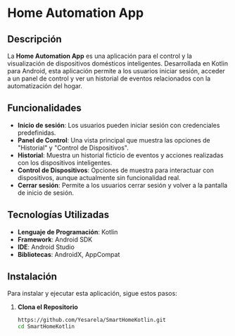 # Home Automation App

## Descripción

La **Home Automation App** es una aplicación para el control y la visualización de dispositivos domésticos inteligentes. Desarrollada en Kotlin para Android, esta aplicación permite a los usuarios iniciar sesión, acceder a un panel de control y ver un historial de eventos relacionados con la automatización del hogar.

## Funcionalidades

- **Inicio de sesión**: Los usuarios pueden iniciar sesión con credenciales predefinidas.
- **Panel de Control**: Una vista principal que muestra las opciones de "Historial" y "Control de Dispositivos".
- **Historial**: Muestra un historial ficticio de eventos y acciones realizadas con los dispositivos inteligentes.
- **Control de Dispositivos**: Opciones de muestra para interactuar con dispositivos, aunque actualmente sin funcionalidad real.
- **Cerrar sesión**: Permite a los usuarios cerrar sesión y volver a la pantalla de inicio de sesión.

## Tecnologías Utilizadas

- **Lenguaje de Programación**: Kotlin
- **Framework**: Android SDK
- **IDE**: Android Studio
- **Bibliotecas**: AndroidX, AppCompat

## Instalación

Para instalar y ejecutar esta aplicación, sigue estos pasos:

1. **Clona el Repositorio**

   ```bash
   https://github.com/Yesarela/SmartHomeKotlin.git
   cd SmartHomeKotlin